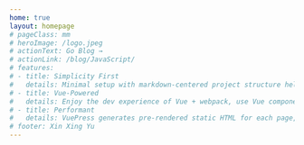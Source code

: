 ```yaml
---
home: true
layout: homepage
# pageClass: mm
# heroImage: /logo.jpeg
# actionText: Go Blog →
# actionLink: /blog/JavaScript/
# features:
# - title: Simplicity First
#   details: Minimal setup with markdown-centered project structure helps you focus on writing.
# - title: Vue-Powered
#   details: Enjoy the dev experience of Vue + webpack, use Vue components in markdown, and develop custom themes with Vue.
# - title: Performant
#   details: VuePress generates pre-rendered static HTML for each page, and runs as an SPA once a page is loaded.
# footer: Xin Xing Yu
---
```


<!-- ::: warning Hi
.....
::: -->
